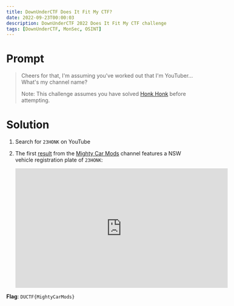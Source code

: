 ```yaml
---
title: DownUnderCTF Does It Fit My CTF?
date: 2022-09-23T00:00:03
description: DownUnderCTF 2022 Does It Fit My CTF challenge
tags: [DownUnderCTF, MonSec, OSINT]
---
```


# Prompt
> Cheers for that, I'm assuming you've worked out that I'm YouTuber... What's my channel name?
> 
> Note: This challenge assumes you have solved [Honk Honk](../honk_honk) before attempting.

# Solution
1. Search for `23HONK` on YouTube
1. The first [result](https://youtu.be/-aIYaOV04g8) from the [Mighty Car Mods](https://www.youtube.com/c/mightycarmods) channel features a NSW vehicle registration plate of `23HONK`:

	<iframe width="560" height="315" src="https://www.youtube.com/embed/-aIYaOV04g8" title="YouTube video player" frameborder="0" allow="accelerometer; autoplay; clipboard-write; encrypted-media; gyroscope; picture-in-picture" allowfullscreen></iframe>

**Flag**: `DUCTF{MightyCarMods}`
